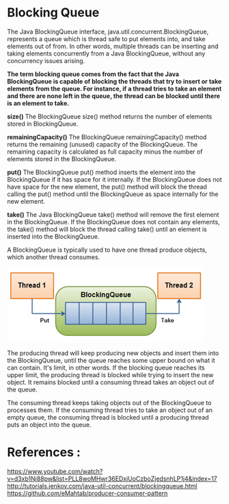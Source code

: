 # Blocking Queue

The Java BlockingQueue interface, java.util.concurrent.BlockingQueue, represents a queue which is thread safe to put elements into, and take elements out of from. In other words, multiple threads can be inserting and taking elements concurrently from a Java BlockingQueue, without any concurrency issues arising.

**The term blocking queue comes from the fact that the Java BlockingQueue is capable of blocking the threads that try to insert or take elements from the queue. For instance, if a thread tries to take an element and there are none left in the queue, the thread can be blocked until there is an element to take.**

**size()**
The BlockingQueue size() method returns the number of elements stored in BlockingQueue.

**remainingCapacity()**
The BlockingQueue remainingCapacity() method returns the remaining (unused) capacity of the BlockingQueue. The remaining capacity is calculated as full capacity minus the number of elements stored in the BlockingQueue.

**put()**
The BlockingQueue put() method inserts the element into the BlockingQueue if it has space for it internally. If the BlockingQueue does not have space for the new element, the put() method will block the thread calling the put() method until the BlockingQueue as space internally for the new element.

**take()**
The Java BlockingQueue take() method will remove the first element in the BlockingQueue. If the BlockingQueue does not contain any elements, the take() method will block the thread calling take() until an element is inserted into the BlockingQueue.


A BlockingQueue is typically used to have one thread produce objects, which another thread consumes.

![Blocking Queue](blocking-queue.png?raw=true)

The producing thread will keep producing new objects and insert them into the BlockingQueue, until the queue reaches some upper bound on what it can contain. It's limit, in other words. If the blocking queue reaches its upper limit, the producing thread is blocked while trying to insert the new object. It remains blocked until a consuming thread takes an object out of the queue.

The consuming thread keeps taking objects out of the BlockingQueue to processes them. If the consuming thread tries to take an object out of an empty queue, the consuming thread is blocked until a producing thread puts an object into the queue.



# References :
https://www.youtube.com/watch?v=d3xb1Nj88pw&list=PLL8woMHwr36EDxjUoCzboZjedsnhLP1j4&index=17
http://tutorials.jenkov.com/java-util-concurrent/blockingqueue.html
https://github.com/eMahtab/producer-consumer-pattern
